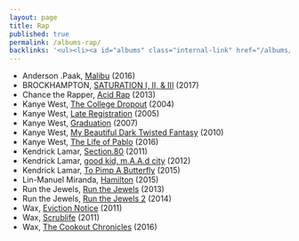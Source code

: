 ```yaml
---
layout: page
title: Rap
published: true
permalink: /albums-rap/
backlinks: '<ul><li><a id="albums" class="internal-link" href="/albums/">Albums</a></li></ul>'
---
```


* Anderson .Paak, [Malibu](https://open.spotify.com/album/4VFG1DOuTeDMBjBLZT7hCK?si=H3MLe7PYSuOlTSv6a4CsOw) (2016)
* BROCKHAMPTON, [SATURATION I, II, & III](https://open.spotify.com/album/67smHJOf5YlFwad6dAlppm?si=5M89dUBzTOaAhu3gGO0_cg) (2017)
* Chance the Rapper, [Acid Rap](https://open.spotify.com/album/2VBcztE58pBKjIDS5oEgFh?si=T1SjpH_wRaiEdyxCAP5HMw) (2013)
* Kanye West, [The College Dropout](https://open.spotify.com/album/4Uv86qWpGTxf7fU7lG5X6F?si=7PDm7z7gQwCsdqC6CYfAcQ) (2004)
* Kanye West, [Late Registration](https://open.spotify.com/album/5ll74bqtkcXlKE7wwkMq4g?si=ZmdTIlXiQFq7w5941uNCuw) (2005)
* Kanye West, [Graduation](https://open.spotify.com/album/5fPglEDz9YEwRgbLRvhCZy?si=QN53I8ebQqmqZnSLT4_A-Q) (2007)
* Kanye West, [My Beautiful Dark Twisted Fantasy](https://open.spotify.com/album/20r762YmB5HeofjMCiPMLv?si=4J7QkzFdSfSzeA7LQJZ9Ww) (2010)
* Kanye West, [The Life of Pablo](https://open.spotify.com/album/7gsWAHLeT0w7es6FofOXk1?si=kvX-x8XwRAKi0kXVzlrBsQ) (2016)
* Kendrick Lamar, [Section.80](https://open.spotify.com/album/1bkN9nIkkCnXeG4yitVS1J?si=8lgZUaj7QcqvG7JfZaQAGA) (2011)
* Kendrick Lamar, [good kid, m.A.A.d city](https://open.spotify.com/album/6PBZN8cbwkqm1ERj2BGXJ1?si=4xqRq2CGRpG-lb_7q7y54Q) (2012)
* Kendrick Lamar, [To Pimp A Butterfly](https://open.spotify.com/album/7ycBtnsMtyVbbwTfJwRjSP?si=fo69BnRrSEWBFsTe03ylLg) (2015)
* Lin-Manuel Miranda, [Hamilton](https://open.spotify.com/album/1kCHru7uhxBUdzkm4gzRQc?si=PPLwy010Tc26N1RdEm_qSg) (2015)
* Run the Jewels, [Run the Jewels](https://open.spotify.com/album/7BUlAwJBzKyllRuDTKV8Ae?si=4B6vJqfEQCOILHDKauXb0w) (2013)
* Run the Jewels, [Run the Jewels 2](https://open.spotify.com/album/4Loc7NtCAo9mypHO6kbviD?si=9UW4axbXRkGh0TIkQLH-Kw) (2014)
* Wax, [Eviction Notice](https://open.spotify.com/album/7ovHfGslKaw6jb9GRVkVMo?si=Fsn5lmpGQiKUky_jovEhJA) (2011)
* Wax, [Scrublife](https://open.spotify.com/album/7ovHfGslKaw6jb9GRVkVMo?si=cQwWsaczSt-iZTE1HdoOww) (2011)
* Wax, [The Cookout Chronicles](https://open.spotify.com/album/3lumObxzH6YVhxwOsgKXTF?si=l4MEUSmSQoaINGosH4rANA) (2016)
